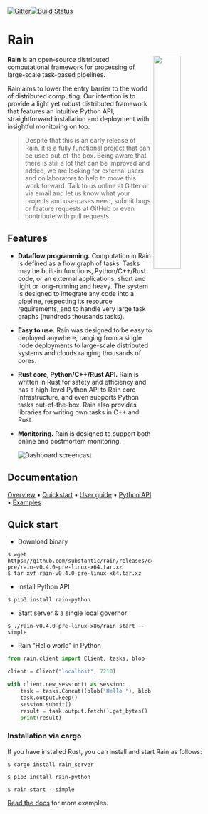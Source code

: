 [![Gitter](https://badges.gitter.im/substantic/rain.svg)](https://gitter.im/substantic/rain?utm_source=badge&utm_medium=badge&utm_campaign=pr-badge&utm_content=badge)[![Build Status](https://travis-ci.org/substantic/rain.svg?branch=master)](https://travis-ci.org/substantic/rain)

# Rain

<img align="right" width="35%" src="docs/imgs/logo.svg?sanitize=true">

**Rain** is an open-source distributed computational framework for processing
of large-scale task-based pipelines.

Rain aims to lower the entry barrier to the world of distributed computing. Our
intention is to provide a light yet robust distributed framework that features
an intuitive Python API, straightforward installation and deployment with
insightful monitoring on top.

> Despite that this is an early release of Rain, it is a fully functional
> project that can be used out-of-the box. Being aware that there is still
> a lot that can be improved and added, we are looking for external
> users and collaborators to help to move this work forward.
> Talk to us online at Gitter or via email and let us know what your
> projects and use-cases need, submit bugs or feature
> requests at GitHub or even contribute with pull requests.

## Features

- **Dataflow programming.** Computation in Rain is defined as a flow graph of
  tasks. Tasks may be built-in functions, Python/C++/Rust code, or an external
  applications, short and light or long-running and heavy. The system is
  designed to integrate any code into a pipeline, respecting its resource
  requirements, and to handle very large task graphs (hundreds thousands tasks).

- **Easy to use.** Rain was designed to be easy to deployed anywhere, ranging
  from a single node deployments to large-scale distributed systems and clouds
  ranging thousands of cores.

- **Rust core, Python/C++/Rust API.** Rain is written in Rust for safety and
  efficiency and has a high-level Python API to Rain core infrastructure, and
  even supports Python tasks out-of-the-box. Rain also provides libraries for
  writing own tasks in C++ and Rust.

- **Monitoring.** Rain is designed to support both online and postmortem
  monitoring.

  ![Dashboard screencast](docs/imgs/rain-dashboard.gif)

## Documentation

[Overview](http://substantic.github.io/rain/docs/overview.html) &bull; [Quickstart](http://substantic.github.io/rain/docs/quickstart.html) &bull; [User guide](http://substantic.github.io/rain/docs/user.html) &bull; [Python API](http://substantic.github.io/rain/docs/python_api.html) &bull; [Examples](http://substantic.github.io/rain/docs/examples.html)

## Quick start

- Download binary

```
$ wget https://github.com/substantic/rain/releases/download/v0.4.0-pre/rain-v0.4.0-pre-linux-x64.tar.xz
$ tar xvf rain-v0.4.0-pre-linux-x64.tar.xz
```

- Install Python API

```
$ pip3 install rain-python
```

- Start server & a single local governor

```
$ ./rain-v0.4.0-pre-linux-x86/rain start --simple
```

- Rain "Hello world" in Python

```python
from rain.client import Client, tasks, blob

client = Client("localhost", 7210)

with client.new_session() as session:
    task = tasks.Concat((blob("Hello "), blob("world!")))
    task.output.keep()
    session.submit()
    result = task.output.fetch().get_bytes()
    print(result)
```

### Installation via cargo

If you have installed Rust, you can install and start Rain as follows:

```
$ cargo install rain_server

$ pip3 install rain-python

$ rain start --simple
```

[Read the docs](http://substantic.github.io/rain/docs/examples.html) for more examples.
